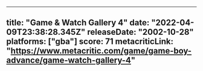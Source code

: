 
---
title: "Game & Watch Gallery 4"
date: "2022-04-09T23:38:28.345Z"
releaseDate: "2002-10-28"
platforms: ["gba"]
score: 71
metacriticLink: "https://www.metacritic.com/game/game-boy-advance/game-watch-gallery-4"
---
